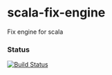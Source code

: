 # scala-fix-engine
Fix engine for scala
### Status
[![Build Status](https://api.travis-ci.org/mitranc/scala-fix-engine.svg?branch=master)](https://travis-ci.org/mitranc/scala-fix-engine)
